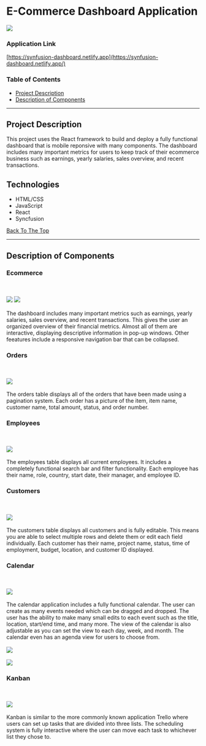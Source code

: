  # E-Commerce Dashboard Application
 
 ![](Project%20Images/picture1.JPG)

### Application Link

[https://synfusion-dashboard.netlify.app](https://synfusion-dashboard.netlify.app/)

### Table of Contents

- [Project Description](#project-description)
- [Description of Components](#description-of-components)

---

## Project Description

This project uses the React framework to build and deploy a fully functional dashboard that is mobile reponsive with many components. The dashboard includes many important metrics for users to keep track of their ecommerce business such as earnings, yearly salaries, sales overview, and recent transactions. 

## Technologies

- HTML/CSS
- JavaScript
- React
- Syncfusion 

[Back To The Top](#e-commerce-application)

---

## Description of Components

### Ecommerce

<br/><br/>
![](Project%20Images/picture1.JPG)
![](Project%20Images/picture9.JPG)
<br/><br/>
The dashboard includes many important metrics such as earnings, yearly salaries, sales overview, and recent transactions. This gives the user an organized overview of their financial metrics. Almost all of them are interactive, displaying descriptive information in pop-up windows. Other feeatures include a responsive navigation bar that can be collapsed.  

### Orders

<br/><br/>
![](Project%20Images/picture2.JPG)
<br/><br/>
The orders table displays all of the orders that have been made using a pagination system. Each order has a picture of the item, item name, customer name, total amount, status, and order number.

### Employees

<br/><br/>
![](Project%20Images/picture3.JPG)
<br/><br/>
The employees table displays all current employees. It includes a completely functional search bar and filter functionality. Each employee has their name, role, country, start date, their manager, and employee ID. 

### Customers

<br/><br/>
![](Project%20Images/picture4.JPG)
<br/><br/>
The customers table displays all customers and is fully editable. This means you are able to select multiple rows and delete them or edit each field individually. Each customer has their name, project name, status, time of employment, budget, location, and customer ID displayed.

### Calendar

<br/><br/>
![](Project%20Images/picture5.JPG)
<br/><br/>
The calendar application includes a fully functional calendar. The user can create as many events needed which can be dragged and dropped. The user has the ability to make many small edits to each event such as the title, location, start/end time, and many more. The view of the calendar is also adjustable as you can set the view to each day, week, and month. The calendar even has an agenda view for users to choose from.
<br/><br/>
![](Project%20Images/picture6.JPG)
<br/><br/>
![](Project%20Images/picture7.JPG)

### Kanban

<br/><br/>
![](Project%20Images/picture8.JPG)
<br/><br/>
Kanban is similar to the more commonly known application Trello where users can set up tasks that are divided into three lists. The scheduling system is fully interactive where the user can move each task to whichever list they chose to.

